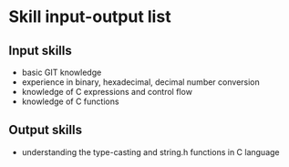 # Skill input-output list

## Input skills
- basic GIT knowledge
- experience in binary, hexadecimal, decimal number conversion
- knowledge of C expressions and control flow
- knowledge of C functions

## Output skills
- understanding the type-casting and string.h functions in C language
